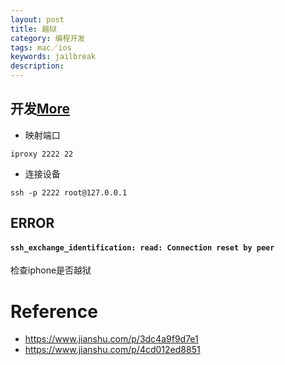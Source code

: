 ```yaml
---
layout: post
title: 越狱
category: 编程开发
tags: mac／ios
keywords: jailbreak
description: 
---
```


## 开发[More](https://www.jianshu.com/p/4b62dd3ae2b8)

* 映射端口

```
iproxy 2222 22
```

* 连接设备

```
ssh -p 2222 root@127.0.0.1
```

## ERROR

#### `ssh_exchange_identification: read: Connection reset by peer`

检查iphone是否越狱

# Reference

* <https://www.jianshu.com/p/3dc4a9f9d7e1>
* <https://www.jianshu.com/p/4cd012ed8851>